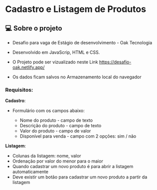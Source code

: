 # Cadastro e Listagem de Produtos


## 💻 Sobre o projeto

- Desafio para vaga de Estágio de desenvolvimento - Oak Tecnologia

- Desenvolvido em JavaScrip, HTML e CSS.

- O Projeto pode ser vizualizado neste Link https://desafio-oak.netlify.app/

- Os dados ficam salvos no Armazenamento local do navegador

### Requisitos:


𝐂𝐚𝐝𝐚𝐬𝐭𝐫𝐨:

- Formulário com os campos abaixo:

  - Nome do produto - campo de texto
  - Descrição do produto - campo de texto
  - Valor do produto - campo de valor
  - Disponível para venda - campo com 2 opções: sim / não

𝐋𝐢𝐬𝐭𝐚𝐠𝐞𝐦:

- Colunas da listagem: nome, valor
- Ordenação por valor do menor para o maior
- Quando cadastrar um novo produto é para abrir a listagem automaticamente
- Deve existir um botão para cadastrar um novo produto a partir da listagem
